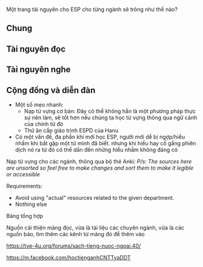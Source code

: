 Một trang tài nguyên cho ESP cho từng ngành sẽ trông như thế nào?


## Chung

## Tài nguyên đọc

## Tài nguyên nghe

## Cộng đồng và diễn đàn


- Một số mẹo nhanh:
	- Nạp từ vựng cơ bản: Đây có thể không hẳn là một phương pháp thực sự nên làm, sẽ tốt hơn nếu chúng ta học từ vựng thông qua ngữ cảnh của chính từ đó
	- Thử ăn cắp giáo trình ESPD của Hanu
- Có một vấn đề, đa phần khi mới học ESP, người mới dễ bị ngợp/hiểu nhầm khi bắt gặp một từ mình đã biết. nhưng khi hiểu hay cố gắng phiên dịch nó ra từ đó có thể dấn đến những hiểu nhầm không đáng có


Nạp từ vựng cho các ngành, thông qua bộ thẻ Anki:
_P/s: The sources here are unsorted so feel free to make changes and sort them to make it legible or accessible_

Requirements:
- Avoid using "actual" resources related to the given department.
- Nothing else


Bảng tổng hợp



Nguồn cải thiện mảng đọc, vừa là tài liệu các chuyên ngành, vừa là các nguồn báo, tìm thêm các kênh từ mảng đó để thêm vào

https://tve-4u.org/forums/sach-tieng-nuoc-ngoai.40/

https://m.facebook.com/hoctienganhCNTTvaDDT
